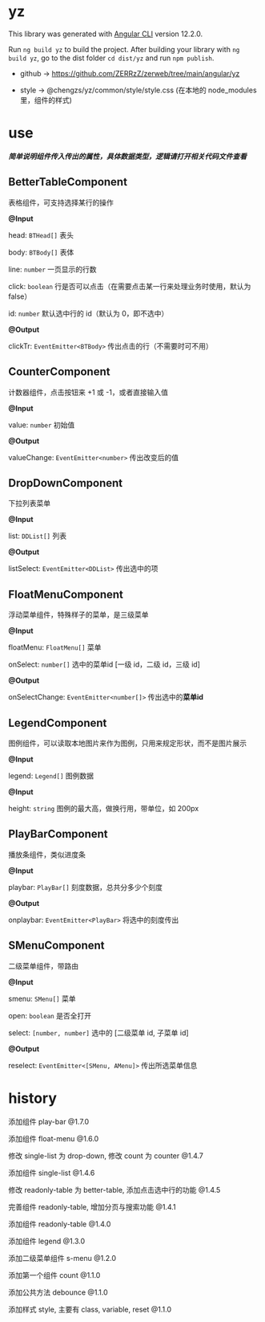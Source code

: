 # yz

This library was generated with [Angular CLI](https://github.com/angular/angular-cli) version 12.2.0.

Run `ng build yz` to build the project. After building your library with `ng build yz`, go to the dist folder `cd dist/yz` and run `npm publish`.

* github -> https://github.com/ZERRzZ/zerweb/tree/main/angular/yz

* style -> @chengzs/yz/common/style/style.css (在本地的 node_modules 里，组件的样式)

# use

***简单说明组件传入传出的属性，具体数据类型，逻辑请打开相关代码文件查看***

## BetterTableComponent

表格组件，可支持选择某行的操作

**@Input**

head: `BTHead[]` 表头

body: `BTBody[]` 表体

line: `number` 一页显示的行数

click: `boolean` 行是否可以点击（在需要点击某一行来处理业务时使用，默认为 false）

id: `number` 默认选中行的 id（默认为 0，即不选中）

**@Output**

clickTr: `EventEmitter<BTBody>` 传出点击的行（不需要时可不用）

## CounterComponent

计数器组件，点击按钮来 +1 或 -1，或者直接输入值

**@Input**

value: `number` 初始值

**@Output**

valueChange: `EventEmitter<number>` 传出改变后的值

## DropDownComponent

下拉列表菜单

**@Input**

list: `DDList[]` 列表

**@Output**

listSelect: `EventEmitter<DDList>` 传出选中的项

## FloatMenuComponent

浮动菜单组件，特殊样子的菜单，是三级菜单

**@Input**

floatMenu: `FloatMenu[]` 菜单

onSelect: `number[]` 选中的菜单id [一级 id，二级 id，三级 id]

**@Output**

onSelectChange: `EventEmitter<number[]>` 传出选中的**菜单id**

## LegendComponent

图例组件，可以读取本地图片来作为图例，只用来规定形状，而不是图片展示

**@Input**

legend: `Legend[]` 图例数据

**@Input**

height: `string` 图例的最大高，做换行用，带单位，如 200px

## PlayBarComponent

播放条组件，类似进度条

**@Input**

playbar: `PlayBar[]` 刻度数据，总共分多少个刻度

**@Output**

onplaybar: `EventEmitter<PlayBar>` 将选中的刻度传出

## SMenuComponent

二级菜单组件，带路由

**@Input**

smenu: `SMenu[]` 菜单

open: `boolean` 是否全打开

select: `[number, number]` 选中的 [二级菜单 id, 子菜单 id]

**@Output**

reselect: `EventEmitter<[SMenu, AMenu]>` 传出所选菜单信息

# history

添加组件 play-bar @1.7.0

添加组件 float-menu @1.6.0

修改 single-list 为 drop-down, 修改 count 为 counter @1.4.7

添加组件 single-list @1.4.6

修改 readonly-table 为 better-table, 添加点击选中行的功能 @1.4.5

完善组件 readonly-table, 增加分页与搜索功能 @1.4.1

添加组件 readonly-table @1.4.0

添加组件 legend @1.3.0

添加二级菜单组件 s-menu @1.2.0

添加第一个组件 count @1.1.0

添加公共方法 debounce @1.1.0

添加样式 style, 主要有 class, variable, reset @1.1.0